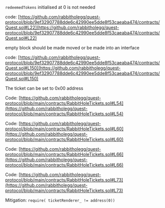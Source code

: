 `redeemedTokens` initialised at 0 is not needed 

code: [https://github.com/rabbitholegg/quest-protocol/blob/9ef32907788dde6c42990ee5dde8f53caeaba474/contracts/Quest.sol#L22](https://github.com/rabbitholegg/quest-protocol/blob/9ef32907788dde6c42990ee5dde8f53caeaba474/contracts/Quest.sol#L22)

empty block should be made moved or be made into an interface

code: [https://github.com/rabbitholegg/quest-protocol/blob/9ef32907788dde6c42990ee5dde8f53caeaba474/contracts/Quest.sol#L150](https://github.com/rabbitholegg/quest-protocol/blob/9ef32907788dde6c42990ee5dde8f53caeaba474/contracts/Quest.sol#L150)

The ticket can be set to 0x00 address

Code: [https://github.com/rabbitholegg/quest-protocol/blob/main/contracts/RabbitHoleTickets.sol#L54](https://github.com/rabbitholegg/quest-protocol/blob/main/contracts/RabbitHoleTickets.sol#L54)

Code: [https://github.com/rabbitholegg/quest-protocol/blob/main/contracts/RabbitHoleTickets.sol#L60](https://github.com/rabbitholegg/quest-protocol/blob/main/contracts/RabbitHoleTickets.sol#L60)

Code: [https://github.com/rabbitholegg/quest-protocol/blob/main/contracts/RabbitHoleTickets.sol#L66](https://github.com/rabbitholegg/quest-protocol/blob/main/contracts/RabbitHoleTickets.sol#L66)

Code: [https://github.com/rabbitholegg/quest-protocol/blob/main/contracts/RabbitHoleTickets.sol#L73](https://github.com/rabbitholegg/quest-protocol/blob/main/contracts/RabbitHoleTickets.sol#L73)

Mitigation: `require( ticketRenderer_ != address(0))`